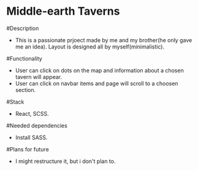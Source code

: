 # Middle-earth Taverns

#Description
- This is a passionate prjoect made by me and my brother(he only gave me an idea). Layout is designed all by myself(minimalistic).

#Functionality
- User can click on dots on the map and information about a chosen tavern will appear.
- User can click on navbar items and page will scroll to a choosen section.

#Stack
- React, SCSS.

#Needed dependencies
- Install SASS.

#Plans for future
- I might restructure it, but i don't plan to.
